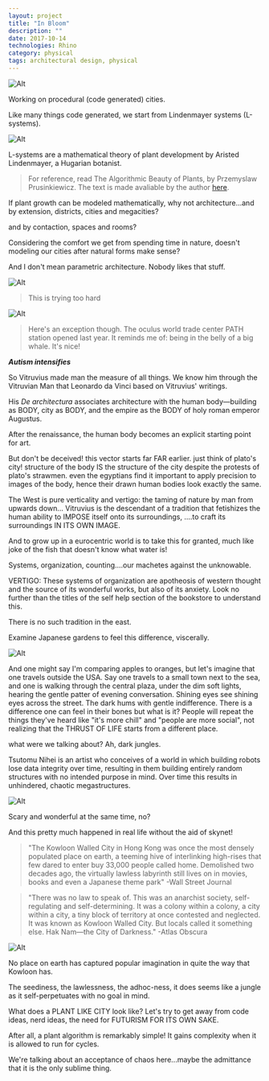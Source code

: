 ```yaml
---
layout: project
title: "In Bloom"
description: ""
date: 2017-10-14
technologies: Rhino
category: physical
tags: architectural design, physical
---
```


![Alt]({{site.baseurl}}/img/inbloom/city.jpg)

Working on procedural (code generated) cities.

Like many things code generated, we start from Lindenmayer systems (L-systems). 

![Alt]({{site.baseurl}}/img/inbloom/lsystem.png)

L-systems are a mathematical theory of plant development by Aristed Lindenmayer, a Hugarian botanist.

> For reference, read The Algorithmic Beauty of Plants, by Przemyslaw Prusinkiewicz. The text is made avaliable by the author [here](http://algorithmicbotany.org/papers/abop/abop.pdf).

If plant growth can be modeled mathematically, why not architecture...and by extension, districts, cities and megacities?

and by contaction, spaces and rooms?

Considering the comfort we get from spending time in nature, doesn't modeling our cities after natural forms make sense?

And I don't mean parametric architecture. Nobody likes that stuff.

![Alt]({{site.baseurl}}/img/inbloom/parametric.jpeg)

> This is trying too hard

![Alt]({{site.baseurl}}/img/inbloom/oculus.jpeg)

> Here's an exception though. The oculus world trade center PATH station opened last year. It reminds me of: being in the belly of a big whale. It's nice!

***Autism intensifies***

So Vitruvius made man the measure of all things. We know him through the Vitruvian Man that Leonardo da Vinci based on Vitruvius' writings.

His *De architectura* associates architecture with the human body—building as BODY, city as BODY, and the empire as the BODY of holy roman emperor Augustus.

After the renaissance, the human body becomes an explicit starting point for art.

But don't be deceived! this vector starts far FAR earlier. just think of plato's city! structure of the body IS the structure of the city despite the protests of plato's strawmen. even the egyptians find it important to apply precision to images of the body, hence their drawn human bodies look exactly the same.

The West is pure verticality and vertigo: the taming of nature by man from upwards down... Vitruvius is the descendant of a tradition that fetishizes the human ability to IMPOSE itself onto its surroundings, ....to craft its surroundings IN ITS OWN IMAGE.

And to grow up in a eurocentric world is to take this for granted, much like joke of the fish that doesn't know what water is! 

Systems, organization, counting....our machetes against the unknowable.

VERTIGO: These systems of organization are apotheosis of western thought and the source of its wonderful works, but also of its anxiety. Look no further than the titles of the self help section of the bookstore to understand this.

There is no such tradition in the east. 

Examine Japanese gardens to feel this difference, viscerally. 

![Alt]({{site.baseurl}}/img/inbloom/garden.jpeg)

And one might say I'm comparing apples to oranges, but let's imagine that one travels outside the USA. Say one travels to a small town next to the sea, and one is walking through the central plaza, under the dim soft lights, hearing the gentle patter of evening conversation. Shining eyes see shining eyes across the street. The dark hums with gentle indifference. There is a difference one can feel in their bones but what is it? People will repeat the things they've heard like "it's more chill" and "people are more social", not realizing that the THRUST OF LIFE starts from a different place.

what were we talking about? Ah, dark jungles.

Tsutomu Nihei is an artist who conceives of a world in which building robots lose data integrity over time, resulting in them building entirely random structures with no intended purpose in mind. Over time this results in unhindered, chaotic megastructures.

![Alt]({{site.baseurl}}/img/inbloom/blame.jpeg)

Scary and wonderful at the same time, no?

And this pretty much happened in real life without the aid of skynet!

> "The Kowloon Walled City in Hong Kong was once the most densely populated place on earth, a teeming hive of interlinking high-rises that few dared to enter buy 33,000 people called home. Demolished two decades ago, the virtually lawless labyrinth still lives on in movies, books and even a Japanese theme park" -Wall Street Journal

> "There was no law to speak of. This was an anarchist society, self-regulating and self-determining. It was a colony within a colony, a city within a city, a tiny block of territory at once contested and neglected. It was known as Kowloon Walled City. But locals called it something else. Hak Nam—the City of Darkness." -Atlas Obscura

![Alt]({{site.baseurl}}/img/inbloom/kowloon.jpeg)


No place on earth has captured popular imagination in quite the way that Kowloon has. 

The seediness, the lawlessness, the adhoc-ness, it does seems like a jungle as it self-perpetuates with no goal in mind.

What does a PLANT LIKE CITY look like? Let's try to get away from code ideas, nerd ideas, the need for FUTURISM FOR ITS OWN SAKE. 

After all, a plant algorithm is remarkably simple! It gains complexity when it is allowed to run for cycles.

We're talking about an acceptance of chaos here...maybe the admittance that it is the only sublime thing.



